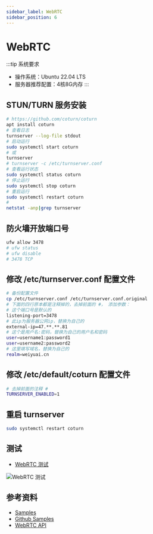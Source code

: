 ```yaml
---
sidebar_label: WebRTC
sidebar_position: 6
---
```


# WebRTC

:::tip 系统要求

- 操作系统：Ubuntu 22.04 LTS
- 服务器推荐配置：4核8G内存
:::

## STUN/TURN 服务安装

```bash
# https://github.com/coturn/coturn
apt install coturn
# 查看日志
turnserver --log-file stdout
# 启动运行
sudo systemctl start coturn
# 或
turnserver
# turnserver -c /etc/turnserver.conf
# 查看运行状态
sudo systemctl status coturn
# 停止运行
sudo systemctl stop coturn
# 重启运行
sudo systemctl restart coturn
# 
netstat -anp|grep turnserver
```

## 防火墙开放端口号

```bash
ufw allow 3478
# ufw status
# ufw disable
# 3478 TCP
```

## 修改 /etc/turnserver.conf 配置文件

```bash
# 备份配置文件
cp /etc/turnserver.conf /etc/turnserver.conf.original
# 下面的四行原本都是注释掉的，去掉前面的 #， 添加参数：
# 这个端口号是默认的
listening-port=3478    
# 此ip为服务器公网ip，替换为自己的  
external-ip=47.**.**.81
# 这个是用户名:密码，替换为自己的用户名和密码
user=username1:password1
user=username2:password2
# 这里填写域名，替换为自己的
realm=weiyuai.cn
```

## 修改 /etc/default/coturn 配置文件

```bash
# 去掉前面的注释 #
TURNSERVER_ENABLED=1
```

## 重启 turnserver

```bash
sudo systemctl restart coturn
```

## 测试

- [WebRTC 测试](https://webrtc.github.io/samples/src/content/peerconnection/trickle-ice/)

![WebRTC 测试](/img/deploy/webrtc/coturn_turn_stun_test.png)

## 参考资料

- [Samples](https://webrtc.github.io/samples/)
- [Github Samples](https://github.com/webrtc/samples)
- [WebRTC API](https://developer.mozilla.org/en-US/docs/Web/API/WebRTC_API)
